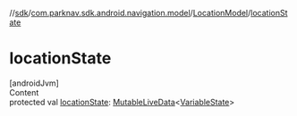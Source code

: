 //[sdk](../../../index.md)/[com.parknav.sdk.android.navigation.model](../index.md)/[LocationModel](index.md)/[locationState](location-state.md)



# locationState  
[androidJvm]  
Content  
protected val [locationState](location-state.md): [MutableLiveData](https://developer.android.com/reference/kotlin/androidx/lifecycle/MutableLiveData.html)<[VariableState](../-variable-state/index.md)>  



